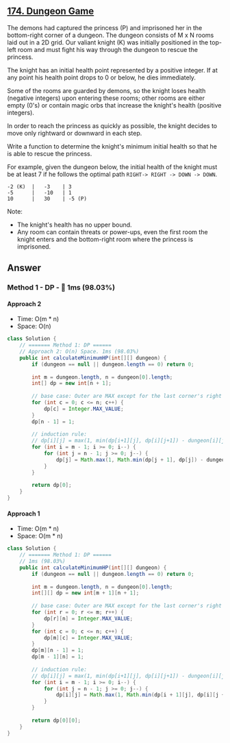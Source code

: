 ## [174. Dungeon Game](https://leetcode.com/problems/dungeon-game/)

The demons had captured the princess (P) and imprisoned her in the bottom-right corner of a dungeon. The dungeon consists of M x N rooms laid out in a 2D grid. Our valiant knight (K) was initially positioned in the top-left room and must fight his way through the dungeon to rescue the princess.

The knight has an initial health point represented by a positive integer. If at any point his health point drops to 0 or below, he dies immediately.

Some of the rooms are guarded by demons, so the knight loses health (negative integers) upon entering these rooms; other rooms are either empty (0's) or contain magic orbs that increase the knight's health (positive integers).

In order to reach the princess as quickly as possible, the knight decides to move only rightward or downward in each step.

 

Write a function to determine the knight's minimum initial health so that he is able to rescue the princess.

For example, given the dungeon below, the initial health of the knight must be at least 7 if he follows the optimal path `RIGHT-> RIGHT -> DOWN -> DOWN`.
```
-2 (K)	|   -3    |	3
-5	    |   -10   |	1
10	    |   30    | -5 (P)
```

Note:

- The knight's health has no upper bound.
- Any room can contain threats or power-ups, even the first room the knight enters and the bottom-right room where the princess is imprisoned.

## Answer
### Method 1 - DP - :rocket: 1ms (98.03%)
#### Approach 2
- Time: O(m * n)
- Space: O(n)
```java
class Solution {
    // ======= Method 1: DP ======
    // Approach 2: O(n) Space. 1ms (98.03%)
    public int calculateMinimumHP(int[][] dungeon) {
        if (dungeon == null || dungeon.length == 0) return 0;
        
        int m = dungeon.length, n = dungeon[0].length;
        int[] dp = new int[n + 1];
        
        // base case: Outer are MAX except for the last corner's right and down which is 1.
        for (int c = 0; c <= n; c++) {
            dp[c] = Integer.MAX_VALUE;
        }
        dp[n - 1] = 1;
        
        // induction rule:
        // dp[i][j] = max(1, min(dp[i+1][j], dp[i][j+1]) - dungeon[i][j])
        for (int i = m - 1; i >= 0; i--) {
            for (int j = n - 1; j >= 0; j--) {
                dp[j] = Math.max(1, Math.min(dp[j + 1], dp[j]) - dungeon[i][j]);
            }
        }
        
        return dp[0];
    }
}
```
#### Approach 1
- Time: O(m * n)
- Space: O(m * n)
```java
class Solution {
    // ======= Method 1: DP ======
    // 1ms (98.03%)
    public int calculateMinimumHP(int[][] dungeon) {
        if (dungeon == null || dungeon.length == 0) return 0;
        
        int m = dungeon.length, n = dungeon[0].length;
        int[][] dp = new int[m + 1][n + 1];
        
        // base case: Outer are MAX except for the last corner's right and down which is 1.
        for (int r = 0; r <= m; r++) {
            dp[r][n] = Integer.MAX_VALUE;
        }
        for (int c = 0; c <= n; c++) {
            dp[m][c] = Integer.MAX_VALUE;
        }
        dp[m][n - 1] = 1;
        dp[m - 1][n] = 1;
        
        // induction rule:
        // dp[i][j] = max(1, min(dp[i+1][j], dp[i][j+1]) - dungeon[i][j])
        for (int i = m - 1; i >= 0; i--) {
            for (int j = n - 1; j >= 0; j--) {
                dp[i][j] = Math.max(1, Math.min(dp[i + 1][j], dp[i][j + 1]) - dungeon[i][j]);
            }
        }
        
        return dp[0][0];
    }
}
```

